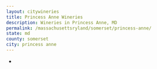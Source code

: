 ```yaml
---
layout: citywineries
title: Princess Anne Wineries
description: Wineries in Princess Anne, MD
permalink: /massachusettsryland/somerset/princess-anne/
state: md
county: somerset
city: princess anne
---
```

-
